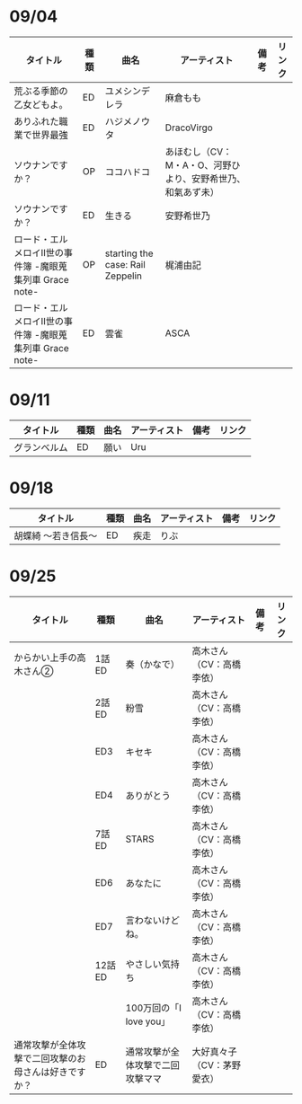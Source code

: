 # 09/04

| タイトル                                 | 種類  | 曲名                               | アーティスト                           | 備考  | リンク |
| ------------------------------------ | --- | -------------------------------- | -------------------------------- | --- | --- |
| 荒ぶる季節の乙女どもよ。                         | ED  | ユメシンデレラ                          | 麻倉もも                             |     |     |
| ありふれた職業で世界最強                         | ED  | ハジメノウタ                           | DracoVirgo                       |     |     |
| ソウナンですか？                             | OP  | ココハドコ                            | あほむし（CV：M・A・O、河野ひより、安野希世乃、和氣あず未） |     |     |
| ソウナンですか？                             | ED  | 生きる                              | 安野希世乃                            |     |     |
| ロード・エルメロイII世の事件簿 -魔眼蒐集列車 Grace note- | OP  | starting the case: Rail Zeppelin | 梶浦由記                             |     |     |
| ロード・エルメロイII世の事件簿 -魔眼蒐集列車 Grace note- | ED  | 雲雀                               | ASCA                             |     |     |

# 09/11

| タイトル   | 種類  | 曲名  | アーティスト | 備考  | リンク |
| ------ | --- | --- | ------ | --- | --- |
| グランベルム | ED  | 願い  | Uru    |     |     |

# 09/18

| タイトル       | 種類  | 曲名  | アーティスト | 備考  | リンク |
| ---------- | --- | --- | ------ | --- | --- |
| 胡蝶綺 ～若き信長～ | ED  | 疾走  | りぶ     |     |     |

# 09/25

| タイトル                       | 種類    | 曲名                 | アーティスト         | 備考  | リンク |
| -------------------------- | ----- | ------------------ | -------------- | --- | --- |
| からかい上手の高木さん②               | 1話ED  | 奏（かなで）             | 高木さん（CV：高橋李依）  |     |     |
|                            | 2話ED  | 粉雪                 | 高木さん（CV：高橋李依）  |     |     |
|                            | ED3   | キセキ                | 高木さん（CV：高橋李依）  |     |     |
|                            | ED4   | ありがとう              | 高木さん（CV：高橋李依）  |     |     |
|                            | 7話ED  | STARS              | 高木さん（CV：高橋李依）  |     |     |
|                            | ED6   | あなたに               | 高木さん（CV：高橋李依）  |     |     |
|                            | ED7   | 言わないけどね。           | 高木さん（CV：高橋李依）  |     |     |
|                            | 12話ED | やさしい気持ち            | 高木さん（CV：高橋李依）  |     |     |
|                            |       | 100万回の「I love you」 | 高木さん（CV：高橋李依）  |     |     |
| 通常攻撃が全体攻撃で二回攻撃のお母さんは好きですか？ | ED    | 通常攻撃が全体攻撃で二回攻撃ママ   | 大好真々子（CV：茅野愛衣） |     |     |